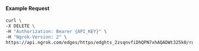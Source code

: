 <!-- Code generated for API Clients. DO NOT EDIT. -->

#### Example Request

```bash
curl \
-X DELETE \
-H "Authorization: Bearer {API_KEY}" \
-H "Ngrok-Version: 2" \
https://api.ngrok.com/edges/https/edghts_2zsqnvfiDhQPN7xhAQADWt325k0/routes/edghtsrt_2zsqny72lmBPOsNXAVq69pjskJB/backend
```

